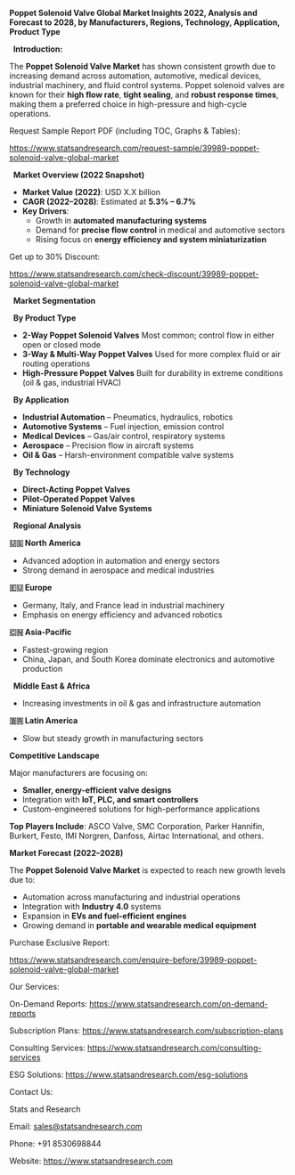 ﻿**Poppet Solenoid Valve Global Market Insights 2022, Analysis and Forecast to 2028, by Manufacturers, Regions, Technology, Application, Product Type**

` `**Introduction:**

The **Poppet Solenoid Valve Market** has shown consistent growth due to increasing demand across automation, automotive, medical devices, industrial machinery, and fluid control systems. Poppet solenoid valves are known for their **high flow rate**, **tight sealing**, and **robust response times**, making them a preferred choice in high-pressure and high-cycle operations.

Request Sample Report PDF (including TOC, Graphs & Tables):

<https://www.statsandresearch.com/request-sample/39989-poppet-solenoid-valve-global-market>

` `**Market Overview (2022 Snapshot)**

- **Market Value (2022)**: USD X.X billion
- **CAGR (2022–2028)**: Estimated at **5.3% – 6.7%**
- **Key Drivers**:
  - Growth in **automated manufacturing systems**
  - Demand for **precise flow control** in medical and automotive sectors
  - Rising focus on **energy efficiency and system miniaturization**

Get up to 30% Discount:

<https://www.statsandresearch.com/check-discount/39989-poppet-solenoid-valve-global-market>

` `**Market Segmentation**

` `**By Product Type**

- **2-Way Poppet Solenoid Valves**
  Most common; control flow in either open or closed mode
- **3-Way & Multi-Way Poppet Valves**
  Used for more complex fluid or air routing operations
- **High-Pressure Poppet Valves**
  Built for durability in extreme conditions (oil & gas, industrial HVAC)

` `**By Application**

- **Industrial Automation** – Pneumatics, hydraulics, robotics
- **Automotive Systems** – Fuel injection, emission control
- **Medical Devices** – Gas/air control, respiratory systems
- **Aerospace** – Precision flow in aircraft systems
- **Oil & Gas** – Harsh-environment compatible valve systems

` `**By Technology**

- **Direct-Acting Poppet Valves**
- **Pilot-Operated Poppet Valves**
- **Miniature Solenoid Valve Systems**

` `**Regional Analysis**

**🇺🇸 North America**

- Advanced adoption in automation and energy sectors
- Strong demand in aerospace and medical industries

**🇪🇺 Europe**

- Germany, Italy, and France lead in industrial machinery
- Emphasis on energy efficiency and advanced robotics

**🇨🇳 Asia-Pacific**

- Fastest-growing region
- China, Japan, and South Korea dominate electronics and automotive production

` `**Middle East & Africa**

- Increasing investments in oil & gas and infrastructure automation

**🇧🇷 Latin America**

- Slow but steady growth in manufacturing sectors

**Competitive Landscape**

Major manufacturers are focusing on:

- **Smaller, energy-efficient valve designs**
- Integration with **IoT, PLC, and smart controllers**
- Custom-engineered solutions for high-performance applications

**Top Players Include**:
ASCO Valve, SMC Corporation, Parker Hannifin, Burkert, Festo, IMI Norgren, Danfoss, Airtac International, and others.

**Market Forecast (2022–2028)**

The **Poppet Solenoid Valve Market** is expected to reach new growth levels due to:

- Automation across manufacturing and industrial operations
- Integration with **Industry 4.0** systems
- Expansion in **EVs and fuel-efficient engines**
- Growing demand in **portable and wearable medical equipment**

Purchase Exclusive Report:

<https://www.statsandresearch.com/enquire-before/39989-poppet-solenoid-valve-global-market>


Our Services:

On-Demand Reports: <https://www.statsandresearch.com/on-demand-reports>

Subscription Plans: <https://www.statsandresearch.com/subscription-plans>

Consulting Services: <https://www.statsandresearch.com/consulting-services>

ESG Solutions: <https://www.statsandresearch.com/esg-solutions> 

Contact Us:

Stats and Research

Email: <sales@statsandresearch.com>

Phone: +91 8530698844

Website: <https://www.statsandresearch.com>












